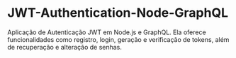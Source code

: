 # JWT-Authentication-Node-GraphQL
Aplicação de Autenticação JWT em Node.js e GraphQL. Ela oferece funcionalidades como registro, login, geração e verificação de tokens, além de recuperação e alteração de senhas. 
